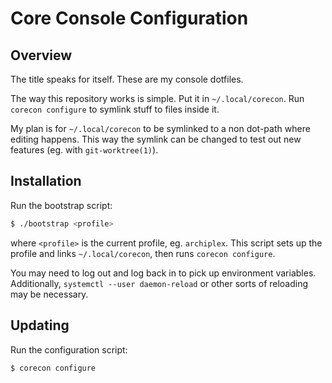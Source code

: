 # Core Console Configuration

## Overview

The title speaks for itself. These are my console dotfiles.

The way this repository works is simple. Put it in `~/.local/corecon`. Run
`corecon configure` to symlink stuff to files inside it.

My plan is for `~/.local/corecon` to be symlinked to a non dot-path where
editing happens. This way the symlink can be changed to test out new features
(eg. with `git-worktree(1)`).

## Installation

Run the bootstrap script:

```sh
$ ./bootstrap <profile>
```

where `<profile>` is the current profile, eg. `archiplex`. This script sets up
the profile and links `~/.local/corecon`, then runs `corecon configure`.

You may need to log out and log back in to pick up environment variables.
Additionally, `systemctl --user daemon-reload` or other sorts of reloading may
be necessary.

## Updating

Run the configuration script:

```sh
$ corecon configure
```
